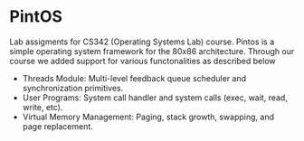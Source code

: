 # PintOS

Lab assigments for CS342 (Operating Systems Lab)  course.
Pintos is a simple operating system framework for the 80x86 architecture. Through our course we added support for various functonalities as described below

- Threads Module: Multi-level feedback queue scheduler and synchronization primitives.
- User Programs: System call handler and system calls (exec, wait, read, write, etc).
- Virtual Memory Management: Paging, stack growth, swapping, and page replacement.
